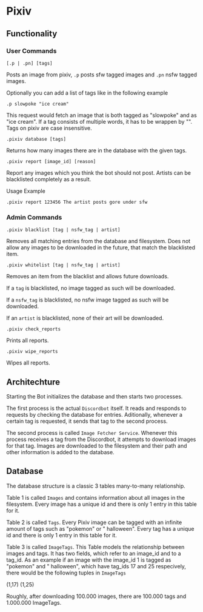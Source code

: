 # Pixiv

## Functionality

### User Commands

```
[.p | .pn] [tags]
```

Posts an image from pixiv, `.p` posts sfw tagged images and `.pn` nsfw tagged images.

Optionally you can add a list of tags like in the following example

```
.p slowpoke "ice cream"
```

This request would fetch an image that is both tagged as "slowpoke" and as "ice cream". If a tag consists of multiple words,
it has to be wrappen by "". Tags on pixiv are case insensitive.

```
.pixiv database [tags]
```

Returns how many images there are in the database with the given tags.

```
.pixiv report [image_id] [reason]
```

Report any images which you think the bot should not post. Artists can be blacklisted completely as a result.

Usage Example

```
.pixiv report 123456 The artist posts gore under sfw
```

### Admin Commands

```
.pixiv blacklist [tag | nsfw_tag | artist]
```

Removes all matching entries from the database and filesystem. Does not allow any images to be downloaded in the future,
that match the blacklisted item.

```
.pixiv whitelist [tag | nsfw_tag | artist]
```

Removes an item from the blacklist and allows future downloads.

If a `tag` is blacklisted, no image tagged as such will be downloaded.

If a `nsfw_tag` is blacklisted, no nsfw image tagged as such will be downloaded.

If an `artist` is blacklisted, none of their art will be downloaded.

```
.pixiv check_reports
```

Prints all reports.

```
.pixiv wipe_reports
```

Wipes all reports.

## Architechture

Starting the Bot initializes the database and then starts two processes.

The first process is the actual `Discordbot` itself. It reads and responds to requests by checking the database for
entries. Aditionally, whenever a certain tag is requested, it sends that tag to the second process.

The second process is called `Image Fetcher Service`. Whenever this process receives a tag from the Discordbot, it
attempts to download images for that tag. Images are downloaded to the filesystem and their path and other information
is added to the database.

## Database

The database structure is a classic 3 tables many-to-many relationship.

Table 1 is called `Images` and contains information about all images in the filesystem. Every image has a unique id and
there is only 1 entry in this table for it.

Table 2 is called `Tags`. Every Pixiv image can be tagged with an infinite amount of tags such as "pokemon" or "
halloween". Every tag has a unique id and there is only 1 entry in this table for it.

Table 3 is called `ImageTags`. This Table models the relationship between images and tags. It has two fields, which
refer to an image_id and to a tag_id. As an example if an image with the image_id 1 is tagged as "pokemon" and "
halloween", which have tag_ids 17 and 25 respecively, there would be the following tuples in `ImageTags`

(1,17) (1,25)

Roughly, after downloading 100.000 images, there are 100.000 tags and 1.000.000 ImageTags.


